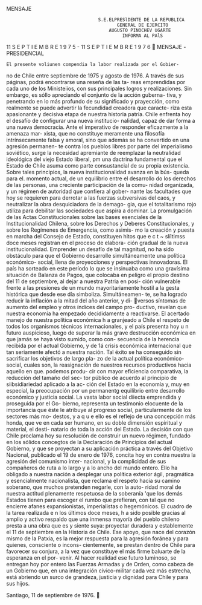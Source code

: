 MENSAJE




                                      S.E.ELPRESlDENTE DE LA REPUBLICA
                                             GENERAL DE EJERCITO
                                          AUGUSTO PINOCHEV UGARTE
                                               INFORMA AL PAlS




11 S E P T I E M B R E 1 9 7 5   -   11 S E P T I E M B R E 1 9 7 6
                     MENSAJE -PRESIDENCIAL



    El presente voliunen compendia la labor realizada por el Gobier-
no de Chile entre septiembre de 1975 y agosto de 1976.
    A través de sus páginas, podrá encontrarse una reseña de las ta-
reas emprendidas por cada uno de los Ministeiios, con sus principales
logros y realizaciones.
     Sin embargo, es sóllo apreciando el conjunto de la acción guberna-
tiva, y penetrando en lo más profundo de su significado y prayección,
como realmente se puede advertir la fecundidad creadora que caracte-
riza esta apasionante y decisiva etapa de nuestra historia patria.
     Chile enfrenta hoy el desafío de configurar una nueva institucio-
nalidad, capaz de dar forma a una nueva democracia.
     Ante el imperativo de responder eficazmente a la amenaza mar-
xista, que no constituye meramente una filosofía intrínsecamente falsa
y amoral, sino que además se ha convertido en una agresión permanen-
te contra los pueblos libres por parte del imperialismo soviético, surge
la necesidad apremiante de reemplazar la neutralidad ideológica del
viejo Estado liberal, pm una dactrina fundamental que el Estado de
Chile asuma como parte consustancial de su propia existencia.
     Sobre tales principios, la nueva institucionalidad avanza en la bús-
queda para el. momento actual, de un equilibrio entre el desarrollo do
los derechos de las personas, una creciente participación de la comu-
nidad organizada, y un régimen de autoridad que confiera al gober-
nante las facultades que hoy se requieren para derrotar a las fuerzas
subversivas del caos, y neutralizar la obra desquiciadora de la demago-
gia, que el totalitarismo rojo utiliza para debilitar las sociedades que
aspira a dominar.
     La promulgación de las Actas Constitucionales sobre las bases
esenciales de la Institucionalidad Chilena, sobre los Derechos y Deberes
Constitucionales, y sobre los Regímenes de Emergencia, como asimis-
mo la creación y puesta en marcha del Consejo de Estado, constituyen
hitos que e c t ~ slíltimss doce meses registran en el proceso de elabora-
ción gradual de la nueva institucionalidad.
    Emprender un desafío de tal magnitud, no ha sido obstáculo para
que el Gobierno desarrolle simultáneamente una política económico-
social, llena de proyecciones y perspectivas innovadoras.
     El país ha sorteado en este período lo que se insinuaba como una
gravísima situación de Balanza de Pagos, que colocaba en peligro el
propio destino del 11 de septiembre, al dejar a nuestra Patria en posi-
ción vulnerable frente a las presiones de un mundo mayoritariamente
hostil a la gesta histórica que desde ese día simboliza. Simultáneamen-
te, se ha logrado reducir la inflación a la mitad del año anterior, y di-
versos síntomas de aumento del empleo y otros índices del campo pro-
ductivo, revelan que nuestra economía ha empezado decididamente a
reactivarse.
    El acertado manejo de nuestra política económica h a granjeado a
Chile el respeto de todos los organismos técnicos internacionales, y el
país presenta hoy u n futuro auspicioso, luego de superar la más grave
destrucción económica en que jamás se haya visto sumido, como con-
secuencia de la herencia recibida por el actual Gobierno, y de 1á crisis
económica internacional que tan seriamente afectó a nuestra nación.
     Tal éxito se ha conseguido sin sacrificar los objetivos de largo pla-
zo de la actual política económico-social, cuales son, la reasignación
de nuestros recursos productivos hacia aquello en que. podemos produ-
cir con mayor eficiencia comparativa, la reducción del tamaño del sec-
tor público de acuerdo al principio de siibsidiariedad aplicado a la ac-
ción del Estado en la economía y, muy en especial, la preocupación por
un permanentg equilibrio entre desarrollo económico y justicia social.
     La vasta labor social diiecta emprendida y proseguida por el Go-
bierno, representa un testimonio elocuente de la importancia que éste
le atribuye al progreso social, particularmente de los sectores más mo-
destos, y a q u e ello es el reflejo de una concepción más honda, que ve en
cada ser humano, en su doble dimensión espiritual y material, el desti-
natario de toda la acción del Estado.
     La decisión con que Chile proclama hoy su resolución de construir
un nuevo régimen, fundado en los sólidos concegtos de la Declaración
de Principios del actual Gobierno, y que se proyectan a su aplicación
práctica a través del Objetivo Nacional, publicado el 19 de enero de
1976, concita hoy en contra nuestra la agresión del comunismo inter-
nacional, y la complicidad de sus compañeros de ruta a lo largo y a lo
ancho del mundo entero.
      Ello ha obligado a nuestra nación a desplegar una política exterior
 ágil, pragmática y esencialmente nacionalista, que reclama el respeto
 hacia su camino soberano, que muchos pretenden negarle, con la auto-
 ridad moral de nuestra actitud plenamente respetuosa de la soberanía
'que los demás Estados tienen para escoger el rumbo que prefieran, con
 tal que no encierre afanes expansionistas, imperialistas o hegemónicos.
    El cuadro de la tarea realizada e n los últimos doce meses, h a sido
posible gracias al amplio y activo respaldo que una inmensa mayoría
del pueblo chileno presta a una obra que es y siente suya: proyectar
duradera y establemente el 11 de septiembre en la Historia de Chile.
    Ese apoyo, que nace del corazón mismo de la Patxia, es la mejor
respuesta para la agresión foránea y para quienes, consciente o incons-
cientemente, se prestan dentro de Chile para favorecer su conjura, a
la vez que constituye el más firme baluarte de la esperanza en el por-
venir.
    Al hacer realidad ese futuro luminoso, se entregan hoy por entero
las Fuerzas Armadas y de Orden, como cabeza de un Gobierno que, en
una integración cívico-militar cada vez más estrecha, está abriendo
un surco de grandeza, justicia y dignidad para Chile y para sus hijos.

Santiago, 11 de septiembre de 1976.
